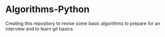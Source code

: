 # Algorithms-Python
Creating this repository to revise some basic algorithms to prepare for an interview and to learn git basics.

